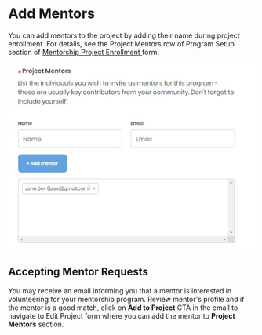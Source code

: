 # Add Mentors

You can add mentors to the project by adding their name during project enrollment. For details, see the Project Mentors row of Program Setup section of [Mentorship Project Enrollment ](enroll-your-project/mentorship-project-enrollment-form.md#MentorshipProjectApplication-ProgramSetup)form.

![](../../../.gitbook/assets/7418771.jpg)

## Accepting Mentor Requests <a id="InviteandAcceptMentors-AcceptingMentors:"></a>

You may receive an email informing you that a mentor is interested in volunteering for your mentorship program. Review mentor's profile and if the mentor is a good match, click on **Add to Project** CTA in the email to navigate to Edit Project form where you can add the mentor to **Project Mentors** section. 


